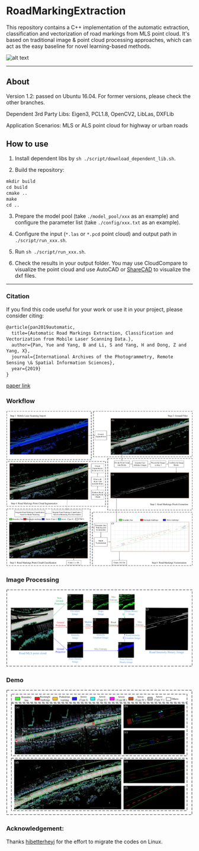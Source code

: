 # RoadMarkingExtraction
This repository contains a C++ implementation of the automatic extraction, classification and vectorization of road markings from MLS point cloud. It's based on traditional image & point cloud processing approaches, which can act as the easy baseline for novel learning-based methods.

![alt text](demo/teaser.gif)

-------

## About
Version 1.2: passed on Ubuntu 16.04. For former versions, please check the other branches.

Dependent 3rd Party Libs: Eigen3, PCL1.8, OpenCV2, LibLas, DXFLib

Application Scenarios: MLS or ALS point cloud for highway or urban roads

## How to use
1. Install dependent libs by `sh ./script/download_dependent_lib.sh`.

2. Build the repository:

```
mkdir build
cd build
cmake .. 
make 
cd ..
```

3. Prepare the model pool (take `./model_pool/xxx` as an example) and configure the parameter list (take `./config/xxx.txt` as an example).

4. Configure the input (`*.las` or `*.pcd` point cloud) and output path in `./script/run_xxx.sh`.

5. Run `sh ./script/run_xxx.sh`. 

6. Check the results in your output folder. You may use CloudCompare to visualize the point cloud and use AutoCAD or [ShareCAD](https://beta.sharecad.org/) to visualize the dxf files.

------
### Citation

If you find this code useful for your work or use it in your project, please consider citing:

```
@article{pan2019automatic,
  title={Automatic Road Markings Extraction, Classification and Vectorization from Mobile Laser Scanning Data.},
  author={Pan, Yue and Yang, B and Li, S and Yang, H and Dong, Z and Yang, X},
  journal={International Archives of the Photogrammetry, Remote Sensing \& Spatial Information Sciences},
  year={2019}
}
```

[paper link](https://www.int-arch-photogramm-remote-sens-spatial-inf-sci.net/XLII-2-W13/1089/2019/)

### Workflow
 ![alt text](demo/framework.png)
### Image Processing
 ![alt text](demo/image_process.png)
### Demo
 ![alt text](demo/scenarios.png)
 
### Acknowledgement:
Thanks [hibetterheyj](https://github.com/hibetterheyj) for the effort to migrate the codes on Linux.
